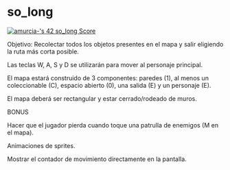 # so_long
<a href="https://github.com/JaeSeoKim/badge42"><img src="https://badge42.vercel.app/api/v2/cl56x7ufz003509jr5i8cj5cl/project/2639963" alt="amurcia-'s 42 so_long Score" /></a>

Objetivo: Recolectar todos los objetos presentes en el mapa y salir eligiendo la ruta más corta posible.

Las teclas W, A, S y D se utilizarán para mover al personaje principal.

El mapa estará construido de 3 componentes: paredes (1), al menos un coleccionable (C), espacio abierto (0), una salida (E) y un personaje (E).

El mapa deberá ser rectangular y estar cerrado/rodeado de muros.


BONUS

Hacer que el jugador pierda cuando toque una patrulla de enemigos (M en el mapa).

Animaciones de sprites.

Mostrar el contador de movimiento directamente en la pantalla.
